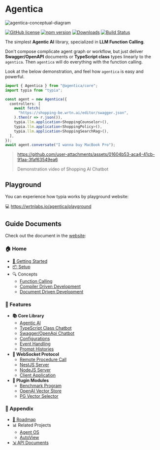 # Agentica
![agentica-conceptual-diagram](https://github.com/user-attachments/assets/d7ebbd1f-04d3-4b0d-9e2a-234e29dd6c57)

[![GitHub license](https://img.shields.io/badge/license-MIT-blue.svg)](https://github.com/wrtnlabs/agentica/blob/master/LICENSE)
[![npm version](https://img.shields.io/npm/v/@agentica/core.svg)](https://www.npmjs.com/package/@agentica/core)
[![Downloads](https://img.shields.io/npm/dm/@agentica/core.svg)](https://www.npmjs.com/package/@agentica/core)
[![Build Status](https://github.com/wrtnlabs/agentica/workflows/build/badge.svg)](https://github.com/wrtnlabs/agentica/actions?query=workflow%3Abuild)

The simplest **Agentic AI** library, specialized in **LLM Function Calling**.

Don't compose complicate agent graph or workflow, but just deliver **Swagger/OpenAPI** documents or **TypeScript class** types linearly to the `agentica`. Then `agentica` will do everything with the function calling.

Look at the below demonstration, and feel how `agentica` is easy and powerful.

```typescript
import { Agentica } from "@agentica/core";
import typia from "typia";

const agent = new Agentica({
  controllers: [
    await fetch(
      "https://shopping-be.wrtn.ai/editor/swagger.json",
    ).then(r => r.json()),
    typia.llm.application<ShoppingCounselor>(),
    typia.llm.application<ShoppingPolicy>(),
    typia.llm.application<ShoppingSearchRag>(),
  ],
});
await agent.conversate("I wanna buy MacBook Pro");
```

> https://github.com/user-attachments/assets/01604b53-aca4-41cb-91aa-3faf63549ea6
>
> Demonstration video of Shopping AI Chatbot

<!-- To do: re-capture demonstration video with Wrtnlabs title -->




## Playground
You can experience how typia works by playground website:

💻 https://wrtnlabs.io/agentica/playground



## Guide Documents
Check out the document in the [website](https://wrtnlabs.io/agentica):

### 🏠 Home
- [🚀 Getting Started](https://wrtnlabs.io/agentica/docs)
- [📦 Setup](https://wrtnlabs.io/agentica/docs/setup)
- 🔍 Concepts
  - [Function Calling](https://wrtnlabs.io/agentica/docs/concepts/function-calling)
  - [Compiler Driven Development](https://wrtnlabs.io/agentica/docs/concepts/compiler-driven-development)
  - [Document Driven Development](https://wrtnlabs.io/agentica/docs/concepts/document-driven-development)

### 📖 Features
- **📚 Core Library**
  - [Agentic AI](https://wrtnlabs.io/agentica/docs/core)
  - [TypeScript Class Chatbot](https://wrtnlabs.io/agentica/docs/core/class)
  - [Swagger/OpenApi Chatbot](https://wrtnlabs.io/agentica/docs/core/swagger)
  - [Configurations](https://wrtnlabs.io/agentica/docs/core/configurations)
  - [Event Handling](https://wrtnlabs.io/agentica/docs/core/event)
  - [Prompt Histories](https://wrtnlabs.io/agentica/docs/core/history)
- **📡 WebSocket Protocol**
  - [Remote Procedure Call](https://wrtnlabs.io/agentica/docs/websocket)
  - [NestJS Server](https://wrtnlabs.io/agentica/docs/websocket/nestjs)
  - [NodeJS Server](https://wrtnlabs.io/agentica/docs/websocket/nodejs)
  - [Client Application](https://wrtnlabs.io/agentica/docs/websocket/client)
- **🌉 Plugin Modules**
  - [Benchmark Program](https://wrtnlabs.io/agentica/docs/plugins/benchmark)
  - [OpenAI Vector Store](https://wrtnlabs.io/agentica/docs/plugins/openai-vector-store)
  - [PG Vector Selector](https://wrtnlabs.io/agentica/docs/plugins/pg-vector-selector)

### 🔗 Appendix
- [📅 Roadmap](https://wrtnlabs.io/agentica/docs/roadmap)
- 📊 Related Projects
  - [Agent OS](https://wrtnlabs.io/agentica/docs/related/os)
  - [AutoView](https://wrtnlabs.io/agentica/docs/related/autoview)
- [⇲ API Documents](https://wrtnlabs.io/agentica/api)




<!-- 
## Roadmap
### Guide Documents
In here README document, `@agentica/core` is introducing its key concepts, principles, and demonstrating some examples. 

However, this contents are not fully enough for new comers of AI Chatbot development. We need much more guide documents and example projects are required for education. We have to guide backend developers to write proper definitions optimized for LLM function calling. We should introduce the best way of multi-agent orchestration implementation.

We'll write such fully detailed guide documents until 2025-03-31, and we will continuously release documents that are in the middle of being completed.

### Playground
https://nestia.io/chat/playground

I had developed Swagger AI chatbot playground website for a long time ago.

However, the another part obtaining function schemas from TypeScript class type, it is not prepared yet. I'll make the TypeScript class type based playground website by embedding TypeScript compiler (`tsc`).

The new playground website would be published until 2025-03-15.

### Optimization
As I've concenstrated on POC (Proof of Concept) development on the early stage level, internal agents composing `@agentica/core` are not cost optimized yet. Especially, `selector` agent is consuming LLM tokens too much repeatedly. We'll optimize the `selector` agent by RAG (Retrieval Augmented Generation) skills.

Also, we will support dozens of useful add-on agents which can connect with `@agentica/core` by TypeScript class function calling. One of them is `@wrtnlabs/hive` which optimizes `selector` agent so that reducing LLM costs dramatically. The others would be OpenAI Vector Store handler and Postgres based RAG engine.

With these `@agentica/core` providing add-on agents, you can learn how to implement the Multi-agent orchestration through TypeScript class function calling, and understand how `@agentica/core` makes the Multi agent system interaction super easily. -->